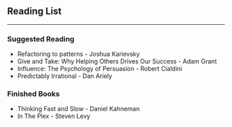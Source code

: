 ## Reading List
---

### Suggested Reading

* Refactoring to patterns - Joshua Karievsky
* Give and Take: Why Helping Others Drives Our Success - Adam Grant
* Influence: The Psychology of Persuasion - Robert Cialdini
* Predictably Irrational - Dan Ariely

### Finished Books

* Thinking Fast and Slow - Daniel Kahneman
* In The Plex - Steven Levy
